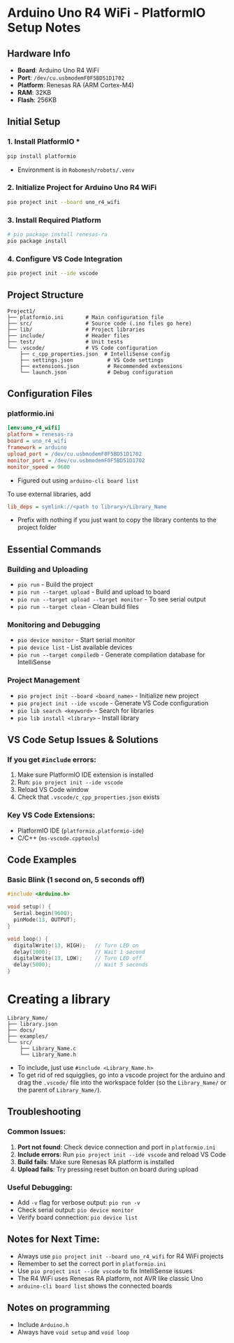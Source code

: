 
# Arduino Uno R4 WiFi - PlatformIO Setup Notes

## Hardware Info
- **Board**: Arduino Uno R4 WiFi
- **Port**: `/dev/cu.usbmodemF0F5BD51D1702`
- **Platform**: Renesas RA (ARM Cortex-M4)
- **RAM**: 32KB
- **Flash**: 256KB

## Initial Setup

### 1. Install PlatformIO *
```bash
pip install platformio
```
  - Environment is in `Robomesh/robots/.venv`

### 2. Initialize Project for Arduino Uno R4 WiFi
```bash
pio project init --board uno_r4_wifi
```

### 3. Install Required Platform
```bash
# pio package install renesas-ra
pio package install
```

### 4. Configure VS Code Integration
```bash
pio project init --ide vscode
```

## Project Structure
```
Project1/
├── platformio.ini       # Main configuration file
├── src/                 # Source code (.ino files go here)
├── lib/                 # Project libraries
├── include/             # Header files
├── test/                # Unit tests
└── .vscode/             # VS Code configuration
    ├── c_cpp_properties.json  # IntelliSense config
    ├── settings.json           # VS Code settings
    ├── extensions.json         # Recommended extensions
    └── launch.json             # Debug configuration
```

## Configuration Files

### platformio.ini
```ini
[env:uno_r4_wifi]
platform = renesas-ra
board = uno_r4_wifi
framework = arduino
upload_port = /dev/cu.usbmodemF0F5BD51D1702
monitor_port = /dev/cu.usbmodemF0F5BD51D1702
monitor_speed = 9600
```
- Figured out using `arduino-cli board list`

To use external libraries, add
```ini
lib_deps = symlink://<path to library>/Library_Name
```
- Prefix with nothing if you just want to copy the library contents to the project folder

## Essential Commands

### Building and Uploading
- `pio run` - Build the project
- `pio run --target upload` - Build and upload to board
- `pio run --target upload --target monitor` - To see serial output
- `pio run --target clean` - Clean build files

### Monitoring and Debugging
- `pio device monitor` - Start serial monitor
- `pio device list` - List available devices
- `pio run --target compiledb` - Generate compilation database for IntelliSense

### Project Management
- `pio project init --board <board_name>` - Initialize new project
- `pio project init --ide vscode` - Generate VS Code configuration
- `pio lib search <keyword>` - Search for libraries
- `pio lib install <library>` - Install library

## VS Code Setup Issues & Solutions

### If you get `#include` errors:
1. Make sure PlatformIO IDE extension is installed
2. Run: `pio project init --ide vscode`
3. Reload VS Code window
4. Check that `.vscode/c_cpp_properties.json` exists

### Key VS Code Extensions:
- PlatformIO IDE (`platformio.platformio-ide`)
- C/C++ (`ms-vscode.cpptools`)

## Code Examples

### Basic Blink (1 second on, 5 seconds off)
```cpp
#include <Arduino.h>

void setup() {
  Serial.begin(9600);
  pinMode(13, OUTPUT);
}

void loop() {
  digitalWrite(13, HIGH);   // Turn LED on
  delay(1000);              // Wait 1 second
  digitalWrite(13, LOW);    // Turn LED off
  delay(5000);              // Wait 5 seconds
}
```

# Creating a library
```
Library_Name/
├── library.json
├── docs/
├── examples/
└── src/
    ├── Library_Name.c
    └── Library_Name.h
```
- To include, just use `#include <Library_Name.h>`
- To get rid of red squigglies, go into a vscode project for the arduino and drag the `.vscode/` file into the workspace folder (so the `Library_Name/` or the parent of `Library_Name/`).

## Troubleshooting

### Common Issues:
1. **Port not found**: Check device connection and port in `platformio.ini`
2. **Include errors**: Run `pio project init --ide vscode` and reload VS Code
3. **Build fails**: Make sure Renesas RA platform is installed
4. **Upload fails**: Try pressing reset button on board during upload

### Useful Debugging:
- Add `-v` flag for verbose output: `pio run -v`
- Check serial output: `pio device monitor`
- Verify board connection: `pio device list`

## Notes for Next Time:
- Always use `pio project init --board uno_r4_wifi` for R4 WiFi projects
- Remember to set the correct port in `platformio.ini`
- Use `pio project init --ide vscode` to fix IntelliSense issues
- The R4 WiFi uses Renesas RA platform, not AVR like classic Uno
- `arduino-cli board list` shows the connected boards

## Notes on programming
- Include `Arduino.h`
- Always have `void setup` and `void loop`
